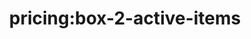 ---
title: 'pricing:box-2-active-items'
pt: |-
    pricing:box-2-active-items
en: |-
    pricing:box-2-active-items
---